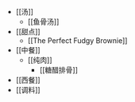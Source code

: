 - [[汤]]
	- [[鱼骨汤]]
- [[甜点]]
	- [[The Perfect Fudgy Brownie]]
- [[中餐]]
	- [[纯肉]]
		- [[糖醋排骨]]
- [[西餐]]
- [[调料]]